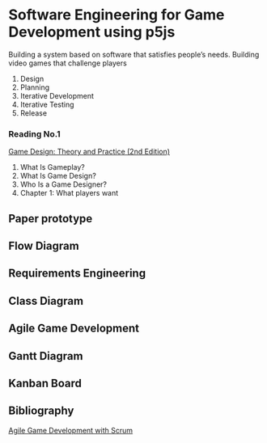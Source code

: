 # Software Engineering for Game Development using p5js
Building a system based on software that satisfies people’s needs.
Building video games that challenge players
1. Design
2. Planning
3. Iterative Development
4. Iterative Testing
5. Release

### Reading No.1
[Game Design: Theory and Practice (2nd Edition)](https://www.amazon.com/Game-Design-Practice-Wordware-Developers/dp/1556229127/ref=sr_1_1?ie=UTF8&qid=1537923841&sr=8-1&keywords=game+design+theory+and+practice)
1. What Is Gameplay?
2. What Is Game Design?
3. Who Is a Game Designer?
4. Chapter 1: What players want

## Paper prototype

## Flow Diagram

## Requirements Engineering

## Class Diagram

## Agile Game Development

## Gantt Diagram 

## Kanban Board

## Bibliography
[Agile Game Development with Scrum](https://www.amazon.com/Agile-Development-Scrum-Addison-Wesley-Signature/dp/0321618521/ref=sr_1_1?ie=UTF8&qid=1537397787&sr=8-1&keywords=game+development+scrum)



